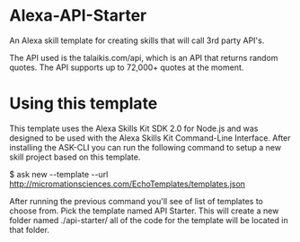 # Alexa-API-Starter
An Alexa skill template for creating skills that will call 3rd party API's.

The API used is the talaikis.com/api, which is an API that returns random quotes.  The API supports up to 72,000+ quotes at the moment. 

# Using this template 

This template uses the Alexa Skills Kit SDK 2.0 for Node.js and was designed to be used with the Alexa Skills Kit Command-Line Interface. After installing the ASK-CLI you can run the following command to setup a new skill project based on this template.  

$ ask new --template --url http://micromationsciences.com/EchoTemplates/templates.json  

After running the previous command you'll see of list of templates to choose from. Pick the template named API Starter. This will create a new folder named ./api-starter/ all of the code for the template will be located in that folder.
